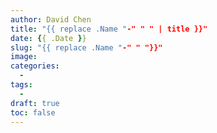 ```yaml
---
author: David Chen
title: "{{ replace .Name "-" " " | title }}"
date: {{ .Date }}
slug: "{{ replace .Name "-" " "}}"
image: 
categories:
  - 
tags:
  - 
draft: true
toc: false
---
```


